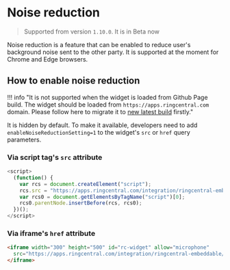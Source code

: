 # Noise reduction

> Supported from version `1.10.0`. It is in Beta now

Noise reduction is a feature that can be enabled to reduce user's background noise sent to the other party. It is supported at the moment for Chrome and Edge browsers.

## How to enable noise reduction

!!! info "It is not supported when the widget is loaded from Github Page build. The widget should be loaded from `https://apps.ringcentral.com` domain. Please follow here to migrate it to [new latest build](../integration/new-latest-uri.md) firstly."

It is hidden by default. To make it available, developers need to add `enableNoiseReductionSetting=1` to the widget's `src` or `href` query parameters.

### Via script tag's `src` attribute

```js
<script>
  (function() {
    var rcs = document.createElement("script");
    rcs.src = "https://apps.ringcentral.com/integration/ringcentral-embeddable/latest/adapter.js?enableNoiseReductionSetting=1";
    var rcs0 = document.getElementsByTagName("script")[0];
    rcs0.parentNode.insertBefore(rcs, rcs0);
  })();
</script>
```

### Via iframe's `href` attribute

```html
<iframe width="300" height="500" id="rc-widget" allow="microphone" 
  src="https://apps.ringcentral.com/integration/ringcentral-embeddable/latest/app.html?enableNoiseReductionSetting=1">
</iframe>
```
